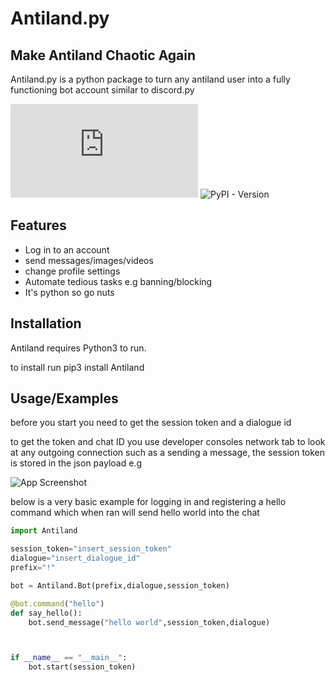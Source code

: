 # Antiland.py
## Make Antiland Chaotic Again


Antiland.py is a python package to turn any antiland user into a fully functioning
bot account similar to discord.py

![GitHub](https://img.shields.io/github/license/TheUnsocialEngineer/Anti.py) 
![PyPI - Version](https://img.shields.io/pypi/v/Antiland?labelColor=black&color=blue&link=https%3A%2F%2Fpypi.org%2Fproject%2FAntiland.py%2F)






## Features

- Log in to an account
- send messages/images/videos 
- change profile settings
- Automate tedious tasks e.g banning/blocking
- It's python so go nuts



## Installation

Antiland requires Python3 to run.

to install run pip3 install Antiland

## Usage/Examples

before you start you need to get the session token and a dialogue id

to get the token and chat ID you use developer consoles network tab to look at any outgoing connection such as a sending a message, the session token is stored in the json payload e.g 

![App Screenshot](https://i.imgur.com/ZkVi80e.png)


below is a very basic example for logging in and registering a hello command
which when ran will send hello world into the chat

```python
import Antiland

session_token="insert_session_token"
dialogue="insert_dialogue_id"
prefix="!"

bot = Antiland.Bot(prefix,dialogue,session_token)

@bot.command("hello")
def say_hello():
    bot.send_message("hello world",session_token,dialogue)



if __name__ == "__main__":
    bot.start(session_token)
    
```

